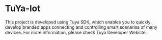 # TuYa-Iot

This project is developed using Tuya SDK, which enables you to quickly develop branded apps connecting and controlling smart scenarios of many devices.         For more information, please check Tuya Developer Website.
